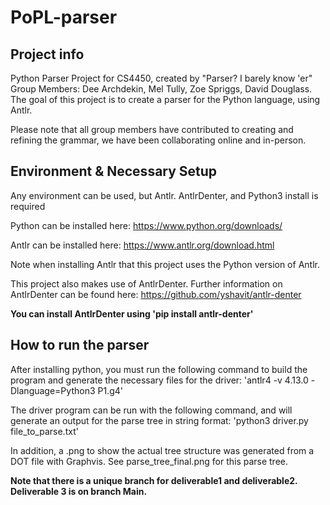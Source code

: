 # PoPL-parser

## Project info

Python Parser Project for CS4450, created by "Parser? I barely know 'er"
Group Members: Dee Archdekin, Mel Tully, Zoe Spriggs, David Douglass.
The goal of this project is to create a parser for the Python language, using Antlr.

Please note that all group members have contributed to creating and refining the grammar, 
we have been collaborating online and in-person.

## Environment & Necessary Setup

Any environment can be used, but Antlr. AntlrDenter, and Python3 install is required  

Python can be installed here: https://www.python.org/downloads/  

Antlr can be installed here: https://www.antlr.org/download.html  

Note when installing Antlr that this project uses the Python version of Antlr.  

This project also makes use of AntlrDenter. Further information on AntlrDenter can be found here: https://github.com/yshavit/antlr-denter  

**You can install AntlrDenter using 'pip install antlr-denter'**

## How to run the parser

After installing python, you must run the following command to build the program and generate the necessary files for the driver:
'antlr4 -v 4.13.0 -Dlanguage=Python3 P1.g4'

The driver program can be run with the following command, and will generate an output for the parse tree in string format: 
'python3 driver.py file_to_parse.txt'

In addition, a .png to show the actual tree structure was generated from a DOT file with Graphvis. See parse_tree_final.png for this parse tree.

**Note that there is a unique branch for deliverable1 and deliverable2. Deliverable 3 is on branch Main.**

